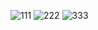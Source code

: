 ![111](https://github.com/user-attachments/assets/3523a70b-2f07-4172-abc3-72d3b2e09fe3)
![222](https://github.com/user-attachments/assets/06df309c-460c-480f-9432-b04a4670572a)
![333](https://github.com/user-attachments/assets/7a9ac547-8a83-4924-80ce-da82badc762c)

